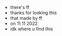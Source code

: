 - there's ff
- thanks for looking this
- that made by ff
- on 11 11 2022
- idk where u find this

<!---
But if u find this. Can u think me as u friend? If can i m very happy qwq
--->
